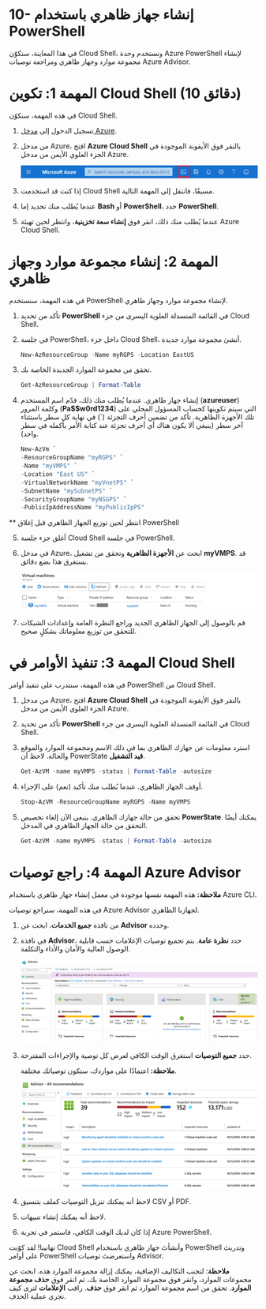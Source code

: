 ﻿---
wts:
   title: '10 - إنشاء جهاز ظاهري باستخدام PowerShell (10 دقائق)'
   module: 'الوحدة 03: وصف الحلول الأساسية وأدوات الإدارة'
---
# 10- إنشاء جهاز ظاهري باستخدام PowerShell

في هذا المعاينة، سنكوّن Cloud Shell، ونستخدم وحدة Azure PowerShell لإنشاء مجموعة موارد وجهاز ظاهري ومراجعة توصيات Azure Advisor. 

# المهمة 1: تكوين Cloud Shell (10 دقائق)

في هذه المهمة، سنكوّن Cloud Shell. 

1. تسجيل الدخول إلى [مدخل Azure](https://portal.azure.com).

2. من مدخل Azure، افتح **Azure Cloud Shell** بالنقر فوق الأيقونة الموجودة في الجزء العلوي الأيمن من مدخل Azure.

    ![لقطة شاشة لأيقونة Azure Cloud Shell في مدخل Azure.](../images/1002.png)

3. إذا كنت قد استخدمت Cloud Shell مسبقًا، فانتقل إلى المهمة التالية. 

4. عندما يُطلب منك تحديد إما **Bash** أو **PowerShell**، حدد **PowerShell**.

5. عندما يُطلب منك ذلك، انقر فوق **إنشاء سعة تخزينية**، وانتظر لحين تهيئة Azure Cloud Shell. 

# المهمة 2: إنشاء مجموعة موارد وجهاز ظاهري

في هذه المهمة، سنستخدم PowerShell لإنشاء مجموعة موارد وجهاز ظاهري.  

1. تأكد من تحديد **PowerShell** في القائمة المنسدلة العلوية اليسرى من جزء Cloud Shell.

2. في جلسة PowerShell، داخل جزء Cloud Shell، أنشئ مجموعة موارد جديدة. 

    ```PowerShell
    New-AzResourceGroup -Name myRGPS -Location EastUS
    ```

3. تحقق من مجموعة الموارد الجديدة الخاصة بك. 

    ```PowerShell
    Get-AzResourceGroup | Format-Table
    ```

4. إنشاء جهاز ظاهري. عندما يُطلب منك ذلك، قدّم اسم المستخدم (**azureuser**) وكلمة المرور (**Pa$$w0rd1234**) التي سيتم تكوينها كحساب المسؤول المحلي على تلك الأجهزة الظاهرية. تأكد من تضمين أحرف التجزئة (`) في نهاية كل سطر باستثناء آخر سطر (ينبغي ألا يكون هناك أي أحرف تجزئة عند كتابة الأمر بأكمله في سطر واحد).

    ```PowerShell
    New-AzVm `
    -ResourceGroupName "myRGPS" `
    -Name "myVMPS" `
    -Location "East US" `
    -VirtualNetworkName "myVnetPS" `
    -SubnetName "mySubnetPS" `
    -SecurityGroupName "myNSGPS" `
    -PublicIpAddressName "myPublicIpPS"
    ```
** انتظر لحين توزيع الجهاز الظاهري قبل إغلاق PowerShell

5. أغلق جزء جلسة Cloud Shell في جلسة PowerShell.

6. في مدخل Azure، ابحث عن **الأجهزة الظاهرية** وتحقق من تشغيل **myVMPS**. قد يستغرق هذا بضع دقائق.

    ![لقطة شاشة لصفحة الأجهزة الظاهرية مع وجود myVMPS في حالة تشغيل.](../images/1001.png)

7. قم بالوصول إلى الجهاز الظاهري الجديد وراجع النظرة العامة وإعدادات الشبكات للتحقق من توزيع معلوماتك بشكلٍ صحيح. 

# المهمة 3: تنفيذ الأوامر في Cloud Shell

في هذه المهمة، سنتدرب على تنفيذ أوامر PowerShell من Cloud Shell. 

1. من مدخل Azure، افتح **Azure Cloud Shell** بالنقر فوق الأيقونة الموجودة في الجزء العلوي الأيمن من مدخل Azure.

2. تأكد من تحديد **PowerShell** في القائمة المنسدلة العلوية اليسرى من جزء Cloud Shell.

3. استرد معلومات عن جهازك الظاهري بما في ذلك الاسم ومجموعة الموارد والموقع والحالة. لاحظ أن PowerState **قيد التشغيل**.

    ```PowerShell
    Get-AzVM -name myVMPS -status | Format-Table -autosize
    ```

4. أوقف الجهاز الظاهري. عندما يُطلب منك تأكيد (نعم) على الإجراء. 

    ```PowerShell
    Stop-AzVM -ResourceGroupName myRGPS -Name myVMPS
    ```

5. تحقق من حالة جهازك الظاهري. ينبغي الآن إلغاء تخصيص **PowerState**. يمكنك أيضًا التحقق من حالة الجهاز الظاهري في المدخل. 

    ```PowerShell
    Get-AzVM -name myVMPS -status | Format-Table -autosize
    ```

# المهمة 4: راجع توصيات Azure Advisor

**ملاحظة:** هذه المهمة نفسها موجودة في معمل إنشاء جهاز ظاهري باستخدام Azure CLI. 

في هذه المهمة، سنراجع توصيات Azure Advisor لجهازنا الظاهري. 

1. من نافذة **جميع الخدمات**، ابحث عن **Advisor** وحدده. 

2. في نافذة **Advisor**، حدد **نظرة عامة**. يتم تجميع توصيات الإعلامات حسب قابلية الوصول العالية والأمان والأداء والتكلفة. 

    ![لقطة شاشة لصفحة نظرة عامة على Advisor. ](../images/1003.png)

3. حدد **جميع التوصيات** استغرق الوقت الكافي لعرض كل توصية والإجراءات المقترحة. 

    **ملاحظة:** اعتمادًا على مواردك، ستكون توصياتك مختلفة. 

    ![لقطة شاشة لصفحة جميع التوصيات في Advisor. ](../images/1004.png)

4. لاحظ أنه يمكنك تنزيل التوصيات كملف بتنسيق CSV أو PDF. 

5. لاحظ أنه يمكنك إنشاء تنبيهات. 

6. إذا كان لديك الوقت الكافي، فاستمر في تجربة Azure PowerShell. 

تهانينا! لقد كوّنت Cloud Shell وأنشأتَ جهاز ظاهري باستخدام PowerShell وتدربتَ على أوامر PowerShell واستعرضتَ توصيات Advisor.

**ملاحظة**: لتجنب التكاليف الإضافية، يمكنك إزالة مجموعة الموارد هذه. ابحث عن مجموعات الموارد، وانقر فوق مجموعة الموارد الخاصة بك، ثم انقر فوق **حذف مجموعة الموارد**. تحقق من اسم مجموعة الموارد ثم انقر فوق **حذف**. راقب **الإعلامات** لترى كيف تجري عملية الحذف.
